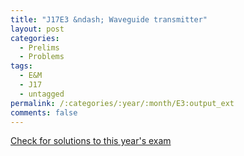 ```yaml
---
title: "J17E3 &ndash; Waveguide transmitter"
layout: post
categories:
  - Prelims
  - Problems
tags:
  - E&M
  - J17
  - untagged
permalink: /:categories/:year/:month/E3:output_ext
comments: false
---
```

<object data="2017J3E.pdf" type="application/pdf" width="100%" height="500"></object>
<div class="message"><a href='https://princetonprelim.com/prelim/38/'>Check for solutions to this year's exam</a></div>